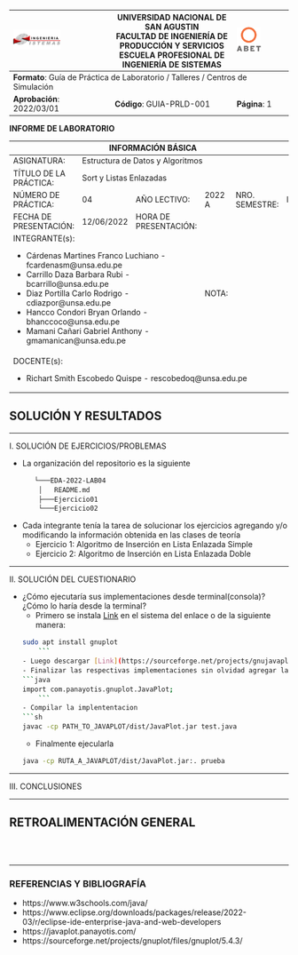 <div align="center">
<table>
    <theader>
        <tr>
            <td><img src="https://github.com/rescobedoq/pw2/blob/main/epis.png?raw=true" alt="EPIS" style="width:50%; height:auto"/></td>
            <th>
                <span style="font-weight:bold;">UNIVERSIDAD NACIONAL DE SAN AGUSTIN</span><br />
                <span style="font-weight:bold;">FACULTAD DE INGENIERÍA DE PRODUCCIÓN Y SERVICIOS</span><br />
                <span style="font-weight:bold;">ESCUELA PROFESIONAL DE INGENIERÍA DE SISTEMAS</span>
            </th>
            <td><img src="https://github.com/rescobedoq/pw2/blob/main/abet.png?raw=true" alt="ABET" style="width:50%; height:auto"/></td>
        </tr>
    </theader>
    <tbody>
        <tr><td colspan="3"><span style="font-weight:bold;">Formato</span>: Guía de Práctica de Laboratorio / Talleres / Centros de Simulación</td></tr>
        <tr><td><span style="font-weight:bold;">Aprobación</span>:  2022/03/01</td><td><span style="font-weight:bold;">Código</span>: GUIA-PRLD-001</td><td><span style="font-weight:bold;">Página</span>: 1</td></tr>
    </tbody>
</table>
</div>

<div>
<span style="font-weight:bold;">INFORME DE LABORATORIO</span><br />

<table>
<theader>
<tr><th colspan="6">INFORMACIÓN BÁSICA</th></tr>
</theader>
<tbody>
<tr><td>ASIGNATURA:</td><td colspan="5">Estructura de Datos y Algoritmos</td></tr>
<tr><td>TÍTULO DE LA PRÁCTICA:</td><td colspan="5">Sort y Listas Enlazadas</td></tr>
<tr>
<td>NÚMERO DE PRÁCTICA:</td><td>04</td><td>AÑO LECTIVO:</td><td>2022 A</td><td>NRO. SEMESTRE:</td><td>III</td>
</tr>
<tr>
<td>FECHA DE PRESENTACIÓN:</td><td>12/06/2022</td><td>HORA DE PRESENTACIÓN:</td><td colspan="3"></td>
</tr>
<tr><td colspan="3">INTEGRANTE(s):
<ul>
<li>Cárdenas Martines Franco Luchiano - fcardenasm@unsa.edu.pe</li>
<li>Carrillo Daza Barbara Rubi - bcarrillo@unsa.edu.pe</li>
<li>Diaz Portilla Carlo Rodrigo - cdiazpor@unsa.edu.pe</li>
<li>Hancco Condori Bryan Orlando - bhanccoco@unsa.edu.pe</li>
<li>Mamani Cañari Gabriel Anthony - gmamanican@unsa.edu.pe</li>
</ul>
</td>
<td>NOTA:</td><td colspan="2"></td>
</<tr>
<tr><td colspan="6">DOCENTE(s):
<ul>
<li>Richart Smith Escobedo Quispe - rescobedoq@unsa.edu.pe</li>
</ul>
</td>
</<tr>
</tbody>
</table>

<!-- Reportes -->
## SOLUCIÓN Y RESULTADOS

---

I. SOLUCIÓN DE EJERCICIOS/PROBLEMAS <br>
* La organización del repositorio es la siguiente
    ```sh
	   └───EDA-2022-LAB04
	    │   README.md
	    ├───Ejercicio01
	    └───Ejercicio02
    ```
* Cada integrante tenía la tarea de solucionar los ejercicios agregando y/o modificando la información obtenida en las clases de teoría
    * Ejercicio 1: Algoritmo de Inserción en Lista Enlazada Simple			
    * Ejercicio 2: Algoritmo de Inserción en Lista Enlazada Doble
---

II. SOLUCIÓN DEL CUESTIONARIO

* ¿Cómo ejecutaría sus implementaciones desde terminal(consola)?¿Cómo lo haría desde la terminal?
    - Primero se instala [Link](https://sourceforge.net/projects/gnuplot/files/gnuplot/5.4.3/ "gnuplot") en el sistema del enlace o de la siguiente manera:
	```sh
	sudo apt install gnuplot
    	```
    - Luego descargar [Link](https://sourceforge.net/projects/gnujavaplot/files/latest/download "gnuplot") del enlace y descomprimirlo en un direcctorio a elección.
    - Finalizar las respectivas implementaciones sin olvidad agregar las respectivas importaciones
	```java
	import com.panayotis.gnuplot.JavaPlot;
    	```
    - Compilar la implententacion  	
	```sh
	javac -cp PATH_TO_JAVAPLOT/dist/JavaPlot.jar test.java
	```
    - Finalmente ejecularla
	```sh
	java -cp RUTA_A_JAVAPLOT/dist/JavaPlot.jar:. prueba
	```
---

III. CONCLUSIONES
    
---
    
## RETROALIMENTACIÓN GENERAL
 <pre>
 
 </pre>
---
    
### REFERENCIAS Y BIBLIOGRAFÍA
<ul>
    <li>https://www.w3schools.com/java/</li>
    <li>https://www.eclipse.org/downloads/packages/release/2022-03/r/eclipse-ide-enterprise-java-and-web-developers</li>
    <li>https://javaplot.panayotis.com/</li>
    <li>https://sourceforge.net/projects/gnuplot/files/gnuplot/5.4.3/</li>
</ul>
